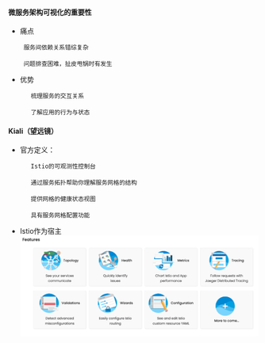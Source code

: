 #### 微服务架构可视化的重要性

* 痛点

  ```
   服务间依赖关系错综复杂

   问题排查困难，扯皮甩锅时有发生
  ```

* 优势

  ```
     梳理服务的交互关系

     了解应用的行为与状态
  ```

#### Kiali（望远镜）

* 官方定义：

  ```
     Istio的可观测性控制台

     通过服务拓扑帮助你理解服务网格的结构

     提供网格的健康状态视图

     具有服务网格配置功能
  ```

* Istio作为宿主![](/image/Istio/Kiali-Feature.png)



